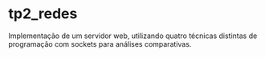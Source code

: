 # tp2_redes
Implementação de um servidor web, utilizando quatro técnicas distintas de programação com sockets para análises comparativas.
